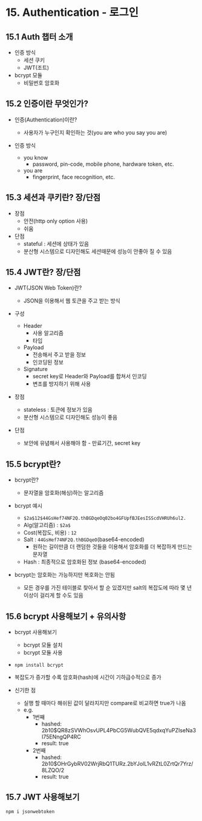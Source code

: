 # 15. Authentication - 로그인

## 15.1 Auth 챕터 소개

- 인증 방식
  - 세션 쿠키
  - JWT(조트)
- bcrypt 모듈
  - 비밀번호 암호화

## 15.2 인증이란 무엇인가?

- 인증(Authentication)이란?

  - 사용자가 누구인지 확인하는 것(you are who you say you are)

- 인증 방식
  - you know
    - password, pin-code, mobile phone, hardware token, etc.
  - you are
    - fingerprint, face recognition, etc.

## 15.3 세션과 쿠키란? 장/단점

- 장점
  - 안전(http only option 사용)
  - 쉬움
- 단점
  - stateful : 세션에 상태가 있음
  - 분산형 시스템으로 디자인해도 세션때문에 성능이 안좋아 질 수 있음

## 15.4 JWT란? 장/단점

- JWT(JSON Web Token)란?

  - JSON을 이용해서 웹 토큰을 주고 받는 방식

- 구성

  - Header
    - 사용 알고리즘
    - 타입
  - Payload
    - 전송해서 주고 받을 정보
    - 인코딩된 정보
  - Signature
    - secret key로 Header와 Payload를 합쳐서 인코딩
    - 변조를 방지하기 위해 사용

- 장점
  - stateless : 토큰에 정보가 있음
  - 분산형 시스템으로 디자인해도 성능이 좋음
- 단점
  - 보안에 유념해서 사용해야 함 - 만료기간, secret key

## 15.5 bcrypt란?

- bcrypt란?
  - 문자열을 암호화(해싱)하는 알고리즘
- bcrypt 예시

  - `$2a$12$44GsHef74NF2Q.thBGDqeOq02bo4GFUpfBJEesISScdVHRUh6ul2.`
  - Alg(알고리즘) : `$2a$`
  - Cost(복잡도, 비용) : `12`
  - Salt : `44GsHef74NF2Q.thBGDqeO`(base64-encoded)
    - 원하는 길이만큼 더 랜덤한 것들을 이용해서 암호화를 더 복잡하게 만드는 문자열
  - Hash : 최종적으로 암호화된 정보 (base64-encoded)

- bcrypt는 암호화는 가능하지만 복호화는 안됨
  - 모든 경우를 가진 테이블로 찾아서 할 순 있겠지만 salt의 복잡도에 따라 몇 년 이상이 걸리게 할 수도 있음

## 15.6 bcrypt 사용해보기 + 유의사항

- bcrypt 사용해보기
  - bcrypt 모듈 설치
  - bcrypt 모듈 사용
- `npm install bcrypt`

- 복잡도가 증가할 수록 암호화(hash)에 시간이 기하급수적으로 증가

- 신기한 점
  - 실행 할 때마다 해쉬된 값이 달라지지만 compare로 비교하면 true가 나옴
  - e.g.
    - 1번째
      - hashed: $2b$10$QR8zSVWhOsvUPL4PbCG5WubQVE5qdxqYuPZIseNa3I75ENngQP4RC
      - result: true
    - 2번째
      - hashed: $2b$10$OHrGybRV02WrjRbQ1TURz.2bYJolL1vRZtL0ZrtQr7Yrz/8LZQO/2
      - result: true

## 15.7 JWT 사용해보기

`npm i jsonwebtoken`
